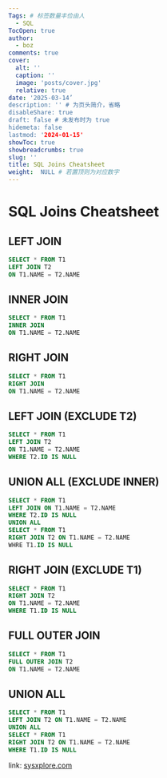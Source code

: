 ```yaml
---
Tags: # 标签数量丰俭由人
  - SQL
TocOpen: true
author:
  - boz
comments: true
cover:
  alt: ''
  caption: ''
  image: 'posts/cover.jpg'
  relative: true
date: '2025-03-14’
description: '' # 为页头简介，省略
disableShare: true
draft: false # 未发布时为 true
hidemeta: false
lastmod: '2024-01-15'
showToc: true
showbreadcrumbs: true
slug: ''
title: SQL Joins Cheatsheet
weight:  NULL # 若置顶则为对应数字
---
```


# SQL Joins Cheatsheet
## LEFT JOIN
```sql
SELECT * FROM T1
LEFT JOIN T2
ON T1.NAME = T2.NAME
```

## INNER JOIN
```sql
SELECT * FROM T1
INNER JOIN
ON T1.NAME = T2.NAME
```

## RIGHT JOIN
```sql
SELECT * FROM T1
RIGHT JOIN
ON T1.NAME = T2.NAME
```

## LEFT JOIN (EXCLUDE T2)
```sql
SELECT * FROM T1
LEFT JOIN T2
ON T1.NAME = T2.NAME
WHERE T2.ID IS NULL
```

## UNION ALL (EXCLUDE INNER)
```sql
SELECT * FROM T1
LEFT JOIN ON T1.NAME = T2.NAME
WHERE T2.ID IS NULL
UNION ALL
SELECT * FROM T1
RIGHT JOIN T2 ON T1.NAME = T2.NAME
WHRE T1.ID IS NULL
```

## RIGHT JOIN  (EXCLUDE T1)
```sql
SELECT * FROM T1
RIGHT JOIN T2
ON T1.NAME = T2.NAME
WHERE T1.ID IS NULL
```

## FULL OUTER JOIN
```sql
SELECT * FROM T1
FULL OUTER JOIN T2
ON T1.NAME = T2.NAME
```

## UNION ALL
```sql
SELECT * FROM T1
LEFT JOIN T2 ON T1.NAME = T2.NAME
UNION ALL
SELECT * FROM T1
RIGHT JOIN T2 ON T1.NAME = T2.NAME
WHERE T1.ID IS NULL
```

link: [sysxplore.com][1]

[1]:	sysxplore.com "sysxplore.com"